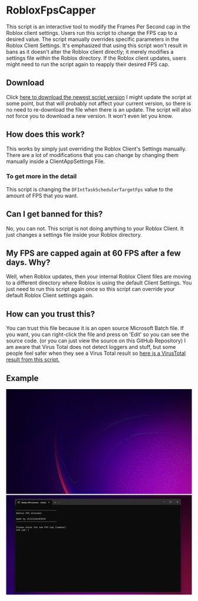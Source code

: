 # RobloxFpsCapper
This script is an interactive tool to modify the Frames Per Second cap in the Roblox client settings. Users run this script to change the FPS cap to a desired value. The script manually overrides specific parameters in the Roblox Client Settings. It's emphasized that using this script won't result in bans as it doesn't alter the Roblox client directly; it merely modifies a settings file within the Roblox directory. If the Roblox client updates, users might need to run the script again to reapply their desired FPS cap.

## Download
Click [here to download the newest script version](https://github.com/chiiicken5538/RobloxFpsCapper/releases/download/RELEASE/Roblox.FPS.Capper.bat) 
I might update the script at some point, but that will probably not affect your current version, so there is no need to re-download the file when there is an update. 
The script will also not force you to download a new version. It won't even let you know. 

## How does this work? 
This works by simply just overriding the Roblox Client's Settings manually. There are a lot of modifications that you can change by changing them manually inside a ClientAppSettings File.

### To get more in the detail
This script is changing the `DFIntTaskSchedulerTargetFps` value to the amount of FPS that you want. 

## Can I get banned for this? 
No, you can not. This script is not doing anything to your Roblox Client. It just changes a settings file inside your Roblox directory. 

## My FPS are capped again at 60 FPS after a few days. Why? 
Well, when Roblox updates, then your internal Roblox Client files are moving to a different directory where Roblox is using the default Client Settings. 
You just need to run this script again once so this script can override your default Roblox Client settings again. 

## How can you trust this? 
You can trust this file because it is an open source Microsoft Batch file. If you want, you can right-click the file and press on 'Edit' so you can see the source code. (or you can just view the source on this GitHub Repository)
I am aware that Virus Total does not detect loggers and stuff, but some people feel safer when they see a Virus Total result so  [here is a VirusTotal result from this script.](https://www.virustotal.com/gui/file/a782e4ef65a1f2f3e3d80e97100d3a7bc35d5269ee677ead07a080621d37765b?nocache=1)


## Example
![ukn](https://raw.githubusercontent.com/chiiicken5538/RobloxFpsCapper/main/images/2023-06-06_20-56.gif)
![ukn](https://raw.githubusercontent.com/chiiicken5538/RobloxFpsCapper/main/images/Screenshot%202023-06-06%20205022.png)
